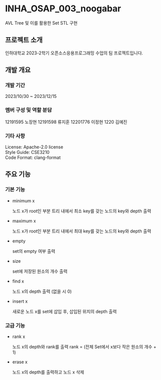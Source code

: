 # INHA_OSAP_003_noogabar
AVL Tree 및 이를 활용한 Set STL 구현

## 프로젝트 소개
인하대학교 2023-2학기 오픈소스응용프로그래밍 수업의 팀 프로젝트입니다. 

## 개발 개요
### 개발 기간
2023/10/30 ~ 2023/12/15

### 멤버 구성 및 역할 분담
12191595 노장현
12191598 류지훈
12201776 이정현
1220 김예진



### 기타 사항
License: Apache-2.0 license   
Style Guide: CSE3210   
Code Format: clang-format

## 주요 기능
### 기본 기능
- minimum x

  노드 x가 root인 부분 트리 내에서 최소 key를 갖는 노드의 key와 depth 출력
  
- maximum x
  
  노드 x가 root인 부분 트리 내에서 최대 key를 갖는 노드의 key와 depth 출력
  
- empty
  
  set의 empty 여부 출력
  
- size
  
  set에 저장된 원소의 개수 출력
  
- find x
  
  노드 x의 depth 출력 (없을 시 0)
  
- insert x
  
  새로운 노드 x를 set에 삽입 후, 삽입된 위치의 depth 출력

### 고급 기능
- rank x
  
  노드 x의 depth와 rank를 출력
  rank = (전체 Set에서 x보다 작은 원소의 개수 + 1)
  
- erase x
  
  노드 x의 depth를 출력하고 노드 x 삭제
